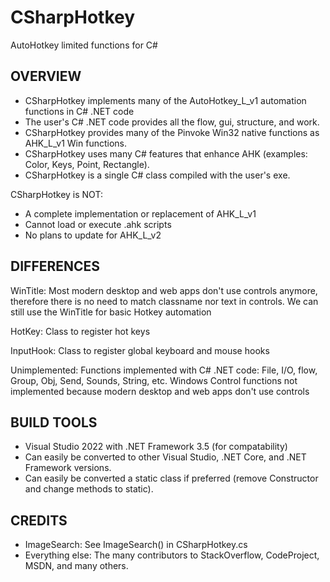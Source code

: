 # CSharpHotkey
AutoHotkey limited functions for C#

## OVERVIEW
- CSharpHotkey implements many of the AutoHotkey_L_v1 automation functions in C# .NET code
- The user's C# .NET code provides all the flow, gui, structure, and work.
- CSharpHotkey provides many of the Pinvoke Win32 native functions as AHK_L_v1 Win functions.
- CSharpHotkey uses many C# features that enhance AHK (examples: Color, Keys, Point, Rectangle).
- CSharpHotkey is a single C# class compiled with the user's exe.

CSharpHotkey is NOT:
- A complete implementation or replacement of AHK_L_v1
- Cannot load or execute .ahk scripts
- No plans to update for AHK_L_v2

## DIFFERENCES
WinTitle: Most modern desktop and web apps don't use controls anymore, therefore there is no need to match classname nor text in controls. We can still use the WinTitle for basic Hotkey automation

HotKey: Class to register hot keys

InputHook: Class to register global keyboard and mouse hooks

Unimplemented: Functions implemented with C# .NET code: File, I/O, flow, Group, Obj, Send, Sounds, String, etc. Windows Control functions not implemented because modern desktop and web apps don't use controls

## BUILD TOOLS
- Visual Studio 2022 with .NET Framework 3.5 (for compatability)
- Can easily be converted to other Visual Studio, .NET Core, and .NET Framework versions.
- Can easily be converted a static class if preferred (remove Constructor and change methods to static).

## CREDITS
- ImageSearch: See ImageSearch() in CSharpHotkey.cs
- Everything else: The many contributors to StackOverflow, CodeProject, MSDN, and many others.
